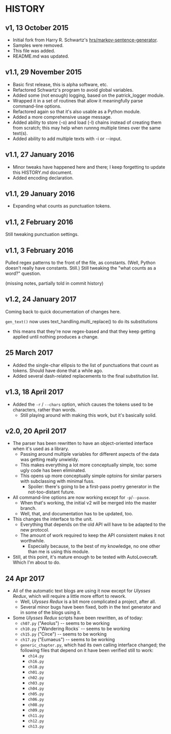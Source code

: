 HISTORY
=======

v1, 13 October 2015
--------------------
* Initial fork from Harry R. Schwartz's [hrs/markov-sentence-generator](https://github.com/hrs/markov-sentence-generator).
* Samples were removed.
* This file was added.
* README.md was updated.

v1.1, 29 November 2015
----------------------
* Basic first release, this is alpha software, etc.
* Refactored Schwartz's program to avoid global variables.
* Added some (not enough) logging, based on the patrick_logger module.
* Wrapped it in a set of routines that allow it meaningfully parse command-line options.
* Refactored again so that it's also usable as a Python module.
* Added a more comprehensive usage message.
* Added ability to store (-o) and load (-l) chains instead of creating them from scratch; this may help when runnng multiple times over the same text(s).
* Added ability to add multiple texts with -i or --input.

v1.1, 27 January 2016
---------------------
* Minor tweaks have happened here and there; I keep forgetting to update this HISTORY.md document.
* Added encoding declaration.

v1.1, 29 January 2016
----------------------
* Expanding what counts as punctuation tokens.

v1.1, 2 February 2016
---------------------
Still tweaking punctuation settings.

v1.1, 3 February 2016
----------------------
Pulled regex patterns to the front of the file, as constants. (Well, Python doesn't really have constants. Still.) Still tweaking the "what counts as a word?" question.


(missing notes, partially told in commit history)

v1.2, 24 January 2017
---------------------
Coming back to quick documentation of changes here.

`gen_text()` now uses text_handling.multi_replace() to do its substitutions
  * this means that they're now regex-based and that they keep getting applied until nothing produces a change.

25 March 2017
-------------
* Added the single-char ellipsis to the list of punctuations that count as tokens. Should have done that a while ago.
* Added several dash-related replacements to the final substitution list. 

v1.3, 18 April 2017
-------------------
* Added the `-r` / `--chars` option, which causes the tokens used to be characters, rather than words.
  * Still playing around with making this work, but it's basically solid.

v2.0, 20 April 2017
-------------------
* The parser has been rewritten to have an object-oriented interface when it's used as a library.
  * Passing around multiple variables for different aspects of the data was getting really unwieldy.
  * This makes everything a lot more conceptually simple, too: some ugly code has been eliminated.
  * This opens up more conceptually simple optoins for similar parsers with subclassing with minimal fuss.
    * Spoiler: there's going to be a first-pass poetry generator in the not-too-distant future.
* All command-line options are now working except for `-p`/`--pause`.
  * When that's working, the initial v2 will be merged into the master branch.
  * Well, that, and documentation has to be updated, too.
* This changes the interface to the unit.
  * Everything that depends on the old API will have to be adapted to the new protocol.
  * The amount of work required to keep the API consistent makes it not worthwhile.
    * Especially because, to the best of my knowledge, no one other than me is using this module.
* Still, at this point, it's mature enough to be tested with AutoLovecraft. Which I'm about to do.

24 Apr 2017
-----------
* All of the automatic text blogs are using it now except for *Ulysses Redux*, which will require a little more effort to rework.
  * Well, *Ulysses Redux* is a bit more complicated a project, after all.
  * Several minor bugs have been fixed, both in the text generator and in some of the blogs using it.
* Some *Ulysses Redux* scripts have been rewritten, as of today:
  * `ch07.py` ("Aeolus") -- seems to be working
  * `ch10.py` ("Wandering Rocks` -- seems to be working
  * `ch15.py` ("Circe") -- seems to be working
  * `ch17.py` ("Eumaeus") -- seems to be working
  * `generic_chapter.py`, which had its own calling interface changed; the following files that depend on it have been verified still to work:
    * `ch14.py`
    * `ch16.py`
    * `ch18.py`
    * `ch01.py`
    * `ch02.py`
    * `ch03.py`
    * `ch04.py`
    * `ch05.py`
    * `ch06.py`
    * `ch08.py`
    * `ch09.py`
    * `ch11.py`
    * `ch12.py`
    * `ch13.py`
